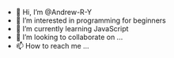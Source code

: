 - 👋 Hi, I’m @Andrew-R-Y
- 👀 I’m interested in programming for beginners
- 🌱 I’m currently learning JavaScript
- 💞️ I’m looking to collaborate on ...
- 📫 How to reach me ...

<!---
Andrew-R-Y/Andrew-R-Y is a ✨ special ✨ repository because its `README.md` (this file) appears on your GitHub profile.
You can click the Preview link to take a look at your changes.
--->
